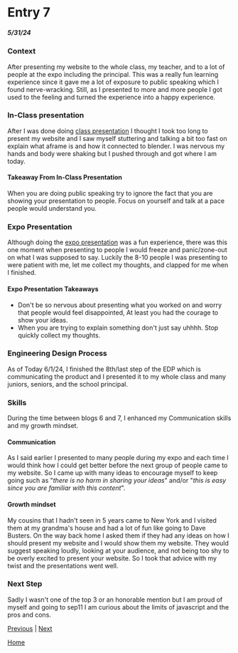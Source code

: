 # Entry 7
##### 5/31/24


### Context
After presenting my website to the whole class, my teacher, and to a lot of people at the expo including the principal. This was a really fun learning experience since it gave me a lot of exposure to public speaking which I found nerve-wracking. Still, as I presented to more and more people I got used to the feeling and turned the experience into a happy experience.
### In-Class presentation
After I was done doing [class presentation](https://docs.google.com/presentation/d/1UXiFxFk7Ry688JfwIaKWPsnIpOsqpvgscL0ZG3oBrEw/edit#slide=id.g2ddf02d20b4_0_2) I thought I took too long to present my website and I saw myself stuttering and talking a bit too fast on explain what aframe is and how it connected to blender. I was nervous my hands and body were shaking but I pushed through and got where I am today.
#### Takeaway From In-Class Presentation
When you are doing public speaking try to ignore the fact that you are showing your presentation to people. Focus on yourself and talk at a pace people would understand you.
### Expo Presentation
Although doing the [expo presentation](https://docs.google.com/document/d/16gOTbU3gWlS_M0NR9PrOCabqtd15Nd8c9dd9059KdhQ/edit) was a fun experience, there was this one moment when presenting to people I would freeze and panic/zone-out on what I was supposed to say. Luckily the 8-10 people I was presenting to were patient with me, let me collect my thoughts, and clapped for me when I finished.
#### Expo Presentation Takeaways
* Don't be so nervous about presenting what you worked on and worry that people would feel disappointed, At least you had the courage to show your ideas.
* When you are trying to explain something don't just say uhhhh. Stop quickly collect my thoughts.
### Engineering Design Process
As of Today 6/1/24, I finished the 8th/last step of the EDP which is communicating the product and I presented it to my whole class and many juniors, seniors, and the school principal.


### Skills
During the time between blogs 6 and 7, I enhanced my Communication skills and my growth mindset.


#### Communication
As I said earlier I presented to many people during my expo and each time I would think how I could get better before the next group of people came to my website. So I came up with many ideas to encourage myself to keep going such as "_there is no harm in sharing your ideas_" and/or "_this is easy since you are familiar with this content_".


#### Growth mindset
My cousins that I hadn't seen in 5 years came to New York and I visited them at my grandma's house and had a lot of fun like going to Dave Busters. On the way back home I asked them if they had any ideas on how I should present my website and I would show them my website. They would suggest speaking loudly, looking at your audience, and not being too shy to be overly excited to present your website. So I took that advice with my twist and the presentations went well.


### Next Step
Sadly I wasn't one of the top 3 or an honorable mention but I am proud of myself and going to sep11 I am curious about the limits of javascript and the pros and cons.
 

[Previous](entry06.md) | [Next](entry08.md)

[Home](../README.md)
